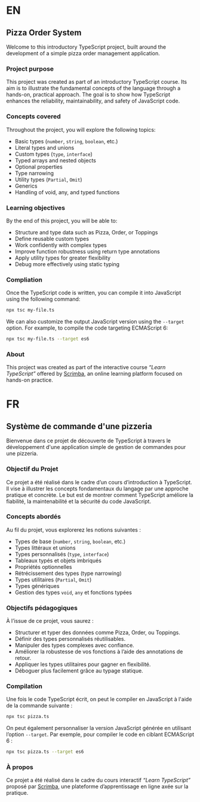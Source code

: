 # EN

## Pizza Order System
Welcome to this introductory TypeScript project, built around the development of a simple pizza order management application.

### Project purpose
This project was created as part of an introductory TypeScript course. Its aim is to illustrate the fundamental concepts of the language through a hands-on, practical approach. The goal is to show how TypeScript enhances the reliability, maintainability, and safety of JavaScript code.

### Concepts covered
Throughout the project, you will explore the following topics:
- Basic types (`number`, `string`, `boolean`, etc.)
- Literal types and unions
- Custom types (`type`, `interface`)
- Typed arrays and nested objects
- Optional properties
- Type narrowing
- Utility types (`Partial`, `Omit`)
- Generics
- Handling of void, any, and typed functions

### Learning objectives
By the end of this project, you will be able to:
- Structure and type data such as Pizza, Order, or Toppings
- Define reusable custom types
- Work confidently with complex types
- Improve function robustness using return type annotations
- Apply utility types for greater flexibility
- Debug more effectively using static typing

### Compliation 
Once the TypeScript code is written, you can compile it into JavaScript using the following command: 
```bash
npx tsc my-file.ts
```
We can also customize the output JavaScript version using the `--target` option. For example, to compile the code targeting ECMAScript 6:
```bash
npx tsc my-file.ts --target es6
```

### About 
This project was created as part of the interactive course *“Learn TypeScript”* offered by [Scrimba](https://scrimba.com/), an online learning platform focused on hands-on practice.


# FR

## Système de commande d'une pizzeria
Bienvenue dans ce projet de découverte de TypeScript à travers le développement d'une application simple de gestion de commandes pour une pizzeria.

### Objectif du Projet
Ce projet a été réalisé dans le cadre d’un cours d’introduction à TypeScript. Il vise à illustrer les concepts fondamentaux du langage par une approche pratique et concrète. Le but est de montrer comment TypeScript améliore la fiabilité, la maintenabilité et la sécurité du code JavaScript.

### Concepts abordés
Au fil du projet, vous explorerez les notions suivantes :
- Types de base (`number`, `string`, `boolean`, etc.)
- Types littéraux et unions
- Types personnalisés (`type`, `interface`)
- Tableaux typés et objets imbriqués
- Propriétés optionnelles
- Rétrécissement des types (type narrowing)
- Types utilitaires (`Partial`, `Omit`)
- Types génériques
- Gestion des types `void`, `any` et fonctions typées

### Objectifs pédagogiques
À l’issue de ce projet, vous saurez :
- Structurer et typer des données comme Pizza, Order, ou Toppings.
- Définir des types personnalisés réutilisables.
- Manipuler des types complexes avec confiance.
- Améliorer la robustesse de vos fonctions à l’aide des annotations de retour.
- Appliquer les types utilitaires pour gagner en flexibilité.
- Déboguer plus facilement grâce au typage statique.

### Compilation
Une fois le code TypeScript écrit, on peut le compiler en JavaScript à l'aide de la commande suivante :
```bash
npx tsc pizza.ts
```
On peut également personnaliser la version JavaScript générée en utilisant l’option `--target`. Par exemple, pour compiler le code en ciblant ECMAScript 6 :
```bash
npx tsc pizza.ts --target es6
```

### À propos
Ce projet a été réalisé dans le cadre du cours interactif *“Learn TypeScript”* proposé par [Scrimba](https://scrimba.com/), une plateforme d’apprentissage en ligne axée sur la pratique.
